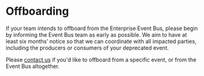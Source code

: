 # **Offboarding**

If your team intends to offboard from the Enterprise Event Bus, please begin by informing the Event Bus team as early as possible. We aim to have at least six months’ notice so that we can coordinate with all impacted parties, including the producers or consumers of your deprecated event. 

Please [contact us](./get-support.md) if you'd like to offboard from a specific event, or from the Event Bus altogether.
